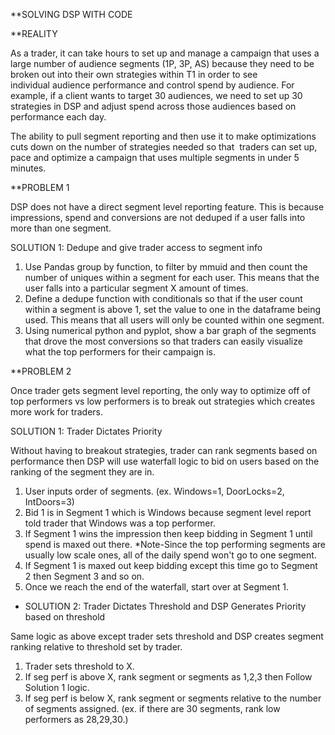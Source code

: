**SOLVING DSP WITH  CODE

**REALITY

As a trader, it can take hours to set up and manage a campaign that uses a large number of audience segments (1P, 3P, AS) because they need to be broken out into their own strategies within T1 in order to see individual audience performance and control spend by audience. For example, if a client wants to target 30 audiences, we need to set up 30 strategies in DSP and adjust spend across those audiences based on performance each day.

The ability to pull segment reporting and then use it to make optimizations  cuts down on the number of strategies needed so that  traders can set up, pace and optimize a campaign that uses multiple segments in under 5 minutes.





**PROBLEM 1

DSP does not have a direct segment level reporting feature. This is because impressions, spend and conversions are not deduped if a user falls into more than one segment.

SOLUTION 1: Dedupe and give trader access to segment info

1. Use Pandas group by function, to filter by mmuid and then count the number of uniques within a segment for each user. This means that the user falls into a particular segment X amount of times. 
2. Define a dedupe function with conditionals so that if the user count within a segment is above 1, set the value to one in the dataframe being used. This means that all users will only be counted within one segment. 
3. Using numerical python and pyplot, show a bar graph of the segments that drove the most conversions so that traders can easily visualize what the top performers for their campaign is.


**PROBLEM 2 

Once trader gets segment level reporting, the only way to optimize off of top performers vs low performers is to break out strategies which creates more work for traders.

SOLUTION 1: Trader Dictates Priority

Without having to breakout strategies, trader can rank segments based on performance then DSP will use waterfall logic to bid on users based on the ranking of the segment they are in.

1. User inputs order of segments. (ex. Windows=1, DoorLocks=2, IntDoors=3)
2. Bid 1 is in Segment 1 which is Windows because segment level report told trader that Windows was a top performer. 
3. If Segment 1 wins the impression then keep bidding in Segment 1 until spend is maxed out there. *Note-Since the top performing segments are usually low scale ones, all of the daily spend won't go to one segment. 
4. If Segment 1 is maxed out keep bidding except this time go to Segment 2 then Segment 3 and so on. 
5. Once we reach the end of the waterfall, start over at Segment 1. 


* SOLUTION 2: Trader Dictates Threshold and DSP Generates Priority based on threshold

Same logic as above except trader sets threshold and DSP creates segment ranking relative to threshold set by trader.
1. Trader sets threshold to X.
2. If seg perf is above X, rank segment or segments as 1,2,3 then Follow Solution 1 logic.
3. If seg perf is below X, rank segment or segments relative to the number of segments assigned. (ex. if there are 30 segments, rank low performers as 28,29,30.)
